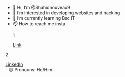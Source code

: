 - 👋 Hi, I’m @Shahidnouveau9
- 👀 I’m interested in developing websites and hacking
- 🌱 I’m currently learning Bsc IT
- 📫 How to reach me insta -<br><p>1</p><a href="https://www.instagram.com/shaikh_shaahidd?igsh=c2IxdWdpamVmOXhv">Link</a>
<p>2</p><a href="https://www.linkedin.com/in/shahid-shaikh-35b9b9277?utm_source=share&utm_campaign=share_via&utm_content=profile&utm_medium=android_app">LinkedIn</a><br>
- 😄 Pronouns: He/Him

<!---
Shahidnouveau9/Shahidnouveau9 is a ✨ special ✨ repository because its `README.md` (this file) appears on your GitHub profile.
You can click the Preview link to take a look at your changes.
--->
